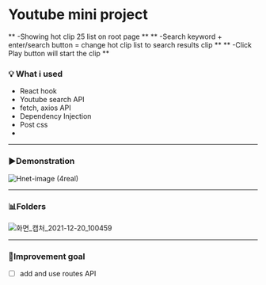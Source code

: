 # Youtube mini project


** -Showing hot clip 25 list on root page **
** -Search keyword + enter/search button = change hot clip list to search results clip **
** -Click Play button will start the clip **

### **💡 What i used**

- React hook
- Youtube search API
- fetch, axios API
- Dependency Injection
- Post css
- 

---


### **▶️Demonstration**

![Hnet-image (4real)](https://user-images.githubusercontent.com/91414657/146697369-7990ba70-0b99-4b69-9940-e47fc778655a.gif)

---


### **📊Folders**

![화면_캡처_2021-12-20_100459](https://user-images.githubusercontent.com/91414657/146698434-0b2016f7-6c33-4d78-bd7a-b866a9829e06.jpg)

---


### **📌Improvement goal**

- [ ]  add and use routes API
